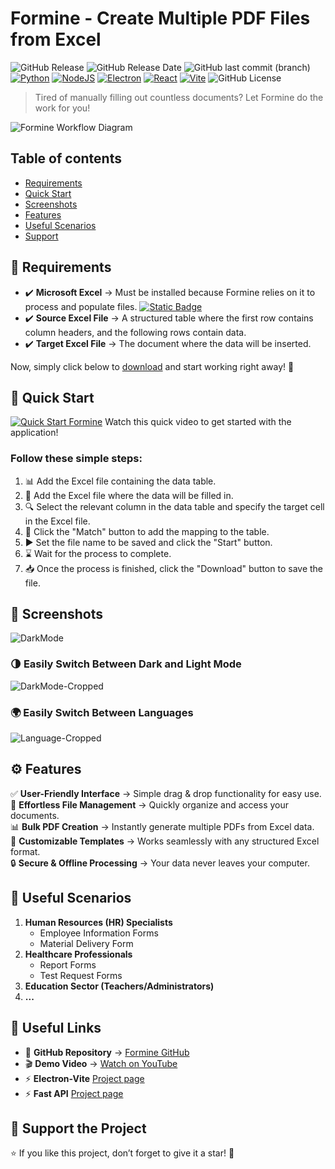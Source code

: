 # Formine - Create Multiple PDF Files from Excel

![GitHub Release](https://img.shields.io/github/v/release/manahter/formine)
![GitHub Release Date](https://img.shields.io/github/release-date-pre/manahter/formine)
![GitHub last commit (branch)](https://img.shields.io/github/last-commit/manahter/formine/master)
[![Python](https://img.shields.io/badge/Python-3776AB?logo=python&logoColor=fff)](#)
[![NodeJS](https://img.shields.io/badge/Node.js-6DA55F?logo=node.js&logoColor=white)](#)
[![Electron](https://img.shields.io/badge/Electron-2B2E3A?logo=electron&logoColor=fff)](#)
[![React](https://img.shields.io/badge/React-%2320232a.svg?logo=react&logoColor=%2361DAFB)](#)
[![Vite](https://img.shields.io/badge/Vite-646CFF?logo=vite&logoColor=fff)](#)
![GitHub License](https://img.shields.io/github/license/manahter/formine)

> Tired of manually filling out countless documents? Let Formine do the work for you!

![Formine Workflow Diagram](https://github.com/user-attachments/assets/71453c6d-69f4-4029-b49a-769f934da8ac)

## Table of contents
* [Requirements](#-requirements)
* [Quick Start](#-quick-start)
* [Screenshots](#-screenshots)
* [Features](#%EF%B8%8F-features)
* [Useful Scenarios](#-useful-scenarios)
* [Support](#-support-the-project)

## 🔧 Requirements 

* ✔️ **Microsoft Excel** → Must be installed because Formine relies on it to process and populate files. [![Static Badge](https://img.shields.io/badge/microsoft-office-blue)](https://www.microsoft.com/microsoft-365/microsoft-office)
* ✔️ **Source Excel File** → A structured table where the first row contains column headers, and the following rows contain data.
* ✔️ **Target Excel File** → The document where the data will be inserted.

Now, simply click below to [download](https://github.com/manahter/formine/releases/latest/download/formine-setup.exe) and start working right away! 🚀


## 🚀 Quick Start

[![Quick Start Formine](https://github.com/user-attachments/assets/b5974a4b-517f-47de-8db2-e58dcb48c984)](https://youtu.be/rXkFuG7K8Mw?si=FMIVM10JKNUi2QlP)
Watch this quick video to get started with the application!

### Follow these simple steps:

1. 📊 Add the Excel file containing the data table.
2. 📄 Add the Excel file where the data will be filled in.
3. 🔍 Select the relevant column in the data table and specify the target cell in the Excel file.
4. 🔗 Click the "Match" button to add the mapping to the table.
5. ▶️ Set the file name to be saved and click the "Start" button.
6. ⌛ Wait for the process to complete.
7. 📥 Once the process is finished, click the "Download" button to save the file.

## 📸 Screenshots
![DarkMode](https://github.com/user-attachments/assets/a8bcc61e-a20c-414a-9256-235c442c974f)

### 🌗 Easily Switch Between Dark and Light Mode
<!-- ![DarkMode](https://github.com/user-attachments/assets/ba88f9f5-53ae-4fdb-8087-9ad425830e3c) -->
![DarkMode-Cropped](https://github.com/user-attachments/assets/8e171288-4f21-4728-993f-acad641e9074)

### 🌍 Easily Switch Between Languages
<!-- ![Language](https://github.com/user-attachments/assets/f0cee94b-1467-4d7c-a9ef-4f6cd6374097) -->
![Language-Cropped](https://github.com/user-attachments/assets/1592d0a9-6a33-4a7d-b13c-dbcc8c7d8152)


## ⚙️ Features
✅ **User-Friendly Interface** → Simple drag & drop functionality for easy use.  
📂 **Effortless File Management** → Quickly organize and access your documents.  
📊 **Bulk PDF Creation** → Instantly generate multiple PDFs from Excel data.  
📝 **Customizable Templates** → Works seamlessly with any structured Excel format.  
🔒 **Secure & Offline Processing** → Your data never leaves your computer.  

## 📂 Useful Scenarios

1. **Human Resources (HR) Specialists**
   - Employee Information Forms
   - Material Delivery Form
2. **Healthcare Professionals**
   - Report Forms
   - Test Request Forms
3. **Education Sector (Teachers/Administrators)**
4. **...**

## 🔗 Useful Links
- 📂 **GitHub Repository** → [Formine GitHub](https://github.com/manahter/formine)  
- 🎬 **Demo Video** → [Watch on YouTube](https://youtu.be/rXkFuG7K8Mw?si=4GbMJogTtCcNIHOJ)  
- ⚡ **Electron-Vite** [Project page](https://electron-vite.org/)
- ⚡ **Fast API** [Project page](https://fastapi.tiangolo.com)

## 💖 Support the Project
⭐ If you like this project, don’t forget to give it a star! 🚀